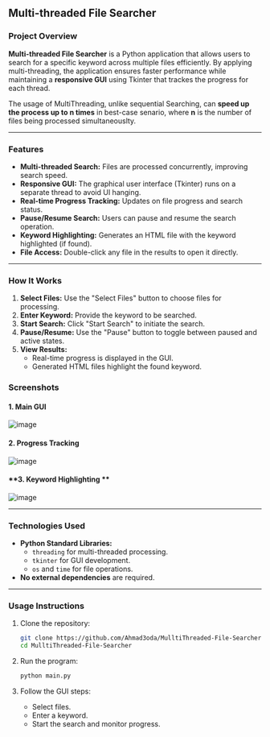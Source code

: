 ## **Multi-threaded File Searcher**

### **Project Overview**
**Multi-threaded File Searcher** is a Python application that allows users to search for a specific keyword across multiple files efficiently. By applying multi-threading, the application ensures faster performance while maintaining a **responsive GUI** using Tkinter that trackes the progress for each thread.

The usage of MultiThreading, unlike sequential Searching, can **speed up the process up to n times** in best-case senario, where **n** is the number of files being processed simultaneouslty.

---

### **Features**
- **Multi-threaded Search:** Files are processed concurrently, improving search speed.
- **Responsive GUI:** The graphical user interface (Tkinter) runs on a separate thread to avoid UI hanging.
- **Real-time Progress Tracking:** Updates on file progress and search status.
- **Pause/Resume Search:** Users can pause and resume the search operation.
- **Keyword Highlighting:** Generates an HTML file with the keyword highlighted (if found).
- **File Access:** Double-click any file in the results to open it directly.
---
### **How It Works**

1. **Select Files:** Use the "Select Files" button to choose files for processing.
2. **Enter Keyword:** Provide the keyword to be searched.
3. **Start Search:** Click "Start Search" to initiate the search.
4. **Pause/Resume:** Use the "Pause" button to toggle between paused and active states.
5. **View Results:** 
   - Real-time progress is displayed in the GUI.
   - Generated HTML files highlight the found keyword.
     
### **Screenshots**

#### **1. Main GUI**
![image](https://github.com/user-attachments/assets/6a26213d-0424-4251-b135-7f3a39357b3a)

#### **2. Progress Tracking**
![image](https://github.com/user-attachments/assets/4db9a470-db80-477a-836f-520bc906b086)

#### **3. Keyword Highlighting **
![image](https://github.com/user-attachments/assets/2f91d7f1-cd9a-4fb5-86a4-fdb2d352a866)

---

### **Technologies Used**
- **Python Standard Libraries:**
  - `threading` for multi-threaded processing.
  - `tkinter` for GUI development.
  - `os` and `time` for file operations.
- **No external dependencies** are required.

---

### **Usage Instructions**

1. Clone the repository:
   ```bash
   git clone https://github.com/Ahmad3oda/MulltiThreaded-File-Searcher.git
   cd MulltiThreaded-File-Searcher
   ```

2. Run the program:
   ```bash
   python main.py
   ```

3. Follow the GUI steps:
   - Select files.
   - Enter a keyword.
   - Start the search and monitor progress.




